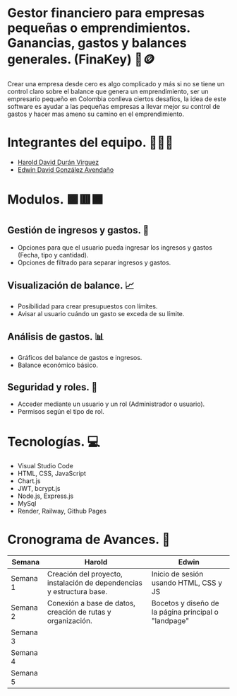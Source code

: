 
# Gestor financiero para empresas pequeñas o emprendimientos. Ganancias, gastos y balances generales. (FinaKey) 🏦🪙 

Crear una empresa desde cero es algo complicado y más si no se tiene un control claro sobre el balance que genera un emprendimiento, ser un empresario pequeño en Colombia conlleva ciertos desafíos, la idea de este software es ayudar a las pequeñas empresas a llevar mejor su control de gastos y hacer mas ameno su camino en el emprendimiento.

# Integrantes del equipo. 🧑‍💻🔧

- [Harold David Durán Virguez](https://github.com/Hardur17)
- [Edwin David González Avendaño](https://github.com/Edwinahhh)

# Modulos. 🟪🟥🟧

## Gestión de ingresos y gastos. 💸
- Opciones para que el usuario pueda ingresar los ingresos y gastos (Fecha, tipo y cantidad).
- Opciones de filtrado para separar ingresos y gastos.

## Visualización de balance. 📈
- Posibilidad para crear presupuestos con límites.
- Avisar al usuario cuándo un gasto se exceda de su límite.

## Análisis de gastos. 📊
- Gráficos del balance de gastos e ingresos.
- Balance económico básico.

## Seguridad y roles. 🔐
- Acceder mediante un usuario y un rol (Administrador o usuario).
- Permisos según el tipo de rol.

# Tecnologías. 💻
- Visual Studio Code
- HTML, CSS, JavaScript
- Chart.js
- JWT, bcrypt.js 
- Node.js, Express.js
- MySql
- Render, Railway, Github Pages

# Cronograma de Avances. 📅
   
| Semana   |                                  Harold                                     |                         Edwin                      |
|----------|-----------------------------------------------------------------------------|----------------------------------------------------|
| Semana 1 |    Creación del proyecto, instalación de dependencias y estructura base.    |       Inicio de sesión usando HTML, CSS y JS       |
| Semana 2 |        Conexión a base de datos, creación de rutas y organización.          |Bocetos y diseño de la página principal o "landpage"|
| Semana 3 |                                                                             |                                                    |
| Semana 4 |                                                                             |                                                    |
| Semana 5 |                                                                             |                                                    |

